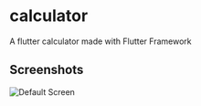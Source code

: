 # calculator

A flutter calculator made with Flutter Framework

## Screenshots


![Default Screen](https://ibb.co/2Z0rB2W)
